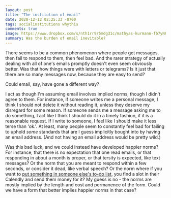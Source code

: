 ```yaml
---
layout: post
title: "The institution of email"
date: 2020-12-12 02:25:33 -0700
tags: socialinstitutions whythis
comments: true
image: https://www.dropbox.com/s/nth1rr9r5mdg31c/mathyas-kurmann-fb7yNPbT0l8-unsplash.jpg?raw=1
summary: Was the burden of email inevitable?
---
```

There seems to be a common phenomenon where people get messages, then fail to respond to them, then feel bad. And the rarer strategy of actually dealing with all of one's emails promptly doesn't even seem obviously better. Was that how things were with letters or telegrams? Is it just that there are so many messages now, because they are easy to send?

Could email, say, have gone a different way?<!--ex-->

I act as though I'm assuming email involves implied norms, though I didn't agree to them. For instance, if someone writes me a personal message, I think I should not delete it without reading it, unless they deserve my disregard for some reason. If someone sends me a message asking me to do something, I act like I think I should do it in a timely fashion, if it is a reasonable request. If I write to someone, I feel like I should make it less terse than 'ok.'. At least, many people seem to constantly feel bad for failing to uphold *some* standards that are I guess implicitly bought into by having an email address. (And not having an email address would be pretty wild.)

Was this bad luck, and we could instead have developed happier norms? For instance, that there is no expectation that one read emails, or that responding in about a month is proper, or that tersity is expected, like text messages? Or the norm that you are meant to respond within a few seconds, or consider it dead, like verbal speech? Or the norm where if you want to [put something in someone else's to-do list](https://thicketforte.com/2019/01/23/information-and-money/), you find a slot in their Calendly and send them money for it? My guess is no - the norms are mostly implied by the length and cost and permanence of the form. Could we have a form that better implies happier norms in that case?
